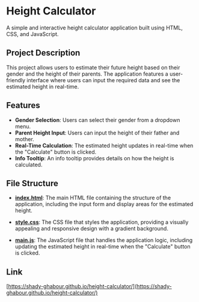 # Height Calculator
A simple and interactive height calculator application built using HTML, CSS, and JavaScript.

## Project Description
This project allows users to estimate their future height based on their gender and the height of their parents. The application features a user-friendly interface where users can input the required data and see the estimated height in real-time.

## Features
- **Gender Selection**: Users can select their gender from a dropdown menu.
- **Parent Height Input**: Users can input the height of their father and mother.
- **Real-Time Calculation**: The estimated height updates in real-time when the "Calculate" button is clicked.
- **Info Tooltip**: An info tooltip provides details on how the height is calculated.

## File Structure
- **[index.html](index.html)**:
  The main HTML file containing the structure of the application, including the input form and display areas for the estimated height.

- **[style.css](style.css)**:
  The CSS file that styles the application, providing a visually appealing and responsive design with a gradient background.

- **[main.js](main.js)**:
  The JavaScript file that handles the application logic, including updating the estimated height in real-time when the "Calculate" button is clicked.

## Link
[https://shady-ghabour.github.io/height-calculator/](https://shady-ghabour.github.io/height-calculator/)